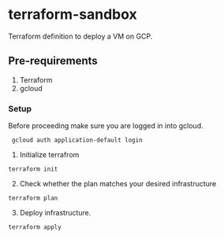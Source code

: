 # terraform-sandbox

Terraform definition to deploy a VM on GCP.

## Pre-requirements
1. Terraform
2. gcloud

### Setup

Before proceeding make sure you are logged in into gcloud.
```
 gcloud auth application-default login
```

1. Initialize terrafrom
```
terraform init
```

2. Check whether the plan matches your desired infrastructure
```
terraform plan
```

3. Deploy infrastructure.
```
terraform apply
```